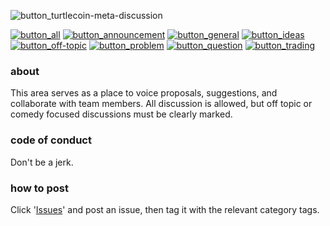![button_turtlecoin-meta-discussion](https://user-images.githubusercontent.com/34389545/34465376-7f4be8c8-ee6f-11e7-8c88-e6fad1397736.gif)

[![button_all](https://user-images.githubusercontent.com/34389545/34465333-610a563a-ee6d-11e7-940e-8e4cc49ebb5e.gif)](https://github.com/turtlecoin/meta/issues) [![button_announcement](https://user-images.githubusercontent.com/34389545/34465297-d39940e6-ee6b-11e7-8cd8-5732607b4723.gif)](https://github.com/turtlecoin/meta/labels/ANNOUNCEMENT)
[![button_general](https://user-images.githubusercontent.com/34389545/34465298-d3adbb48-ee6b-11e7-9bf1-77fd8a7ef62c.gif)](https://github.com/turtlecoin/meta/labels/GENERAL)
[![button_ideas](https://user-images.githubusercontent.com/34389545/34465299-d3c07b52-ee6b-11e7-8885-1db461ed141d.gif)](https://github.com/turtlecoin/meta/labels/IDEAS)
[![button_off-topic](https://user-images.githubusercontent.com/34389545/34465300-d3d58c0e-ee6b-11e7-8218-a7630818b5b9.gif)](https://github.com/turtlecoin/meta/labels/OFF_TOPIC)
[![button_problem](https://user-images.githubusercontent.com/34389545/34465301-d3ee20d4-ee6b-11e7-9887-eb2bcdedfb11.gif)](https://github.com/turtlecoin/meta/labels/PROBLEM)
[![button_question](https://user-images.githubusercontent.com/34389545/34465302-d4031426-ee6b-11e7-8e2f-fb57352109b0.gif)](https://github.com/turtlecoin/meta/labels/QUESTION)
[![button_trading](https://user-images.githubusercontent.com/34389545/34465303-d41917d0-ee6b-11e7-83aa-b6b913fb2ffc.gif)](https://github.com/turtlecoin/meta/labels/TRADING)






### about

This area serves as a place to voice proposals, suggestions, and collaborate with team members. All discussion is allowed, but off topic or comedy focused discussions must be clearly marked. 

### code of conduct

Don't be a jerk. 

### how to post

Click '[Issues](https://github.com/turtlecoin/meta/issues)' and post an issue, then tag it with the relevant category tags.
